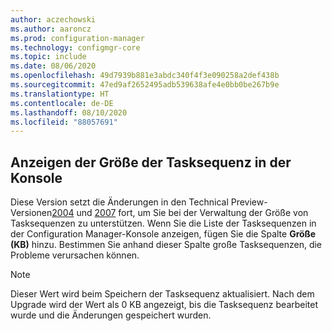 ```yaml
---
author: aczechowski
ms.author: aaroncz
ms.prod: configuration-manager
ms.technology: configmgr-core
ms.topic: include
ms.date: 08/06/2020
ms.openlocfilehash: 49d7939b881e3abdc340f4f3e090258a2def438b
ms.sourcegitcommit: 47ed9af2652495adb539638afe4e0bb0be267b9e
ms.translationtype: HT
ms.contentlocale: de-DE
ms.lasthandoff: 08/10/2020
ms.locfileid: "88057691"
---
```

## <a name="see-task-sequence-size-in-the-console"></a><a name="bkmk_tssize"></a> Anzeigen der Größe der Tasksequenz in der Konsole

<!--7645732-->

Diese Version setzt die Änderungen in den Technical Preview-Versionen[2004](../../technical-preview-2004.md#bkmk_osdmi) und [ 2007](../../technical-preview-2007.md#bkmk_tspol) fort, um Sie bei der Verwaltung der Größe von Tasksequenzen zu unterstützen. Wenn Sie die Liste der Tasksequenzen in der Configuration Manager-Konsole anzeigen, fügen Sie die Spalte **Größe (KB)** hinzu. Bestimmen Sie anhand dieser Spalte große Tasksequenzen, die Probleme verursachen können.

> [!NOTE]
> Dieser Wert wird beim Speichern der Tasksequenz aktualisiert. Nach dem Upgrade wird der Wert als 0 KB angezeigt, bis die Tasksequenz bearbeitet wurde und die Änderungen gespeichert wurden.

